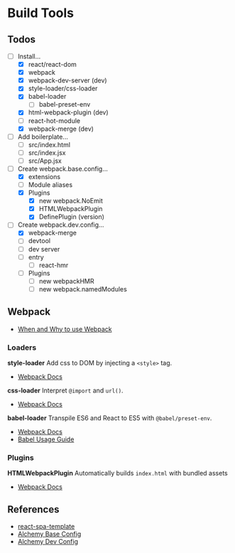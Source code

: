 # Build Tools

## Todos
- [ ] Install...
    + [x] react/react-dom
    + [x] webpack
    + [x] webpack-dev-server (dev)
    + [x] style-loader/css-loader
    + [x] babel-loader
        * [ ] babel-preset-env
    + [x] html-webpack-plugin (dev)
    + [ ] react-hot-module
    + [x] webpack-merge (dev)
- [ ] Add boilerplate...
    + [ ] src/index.html
    + [ ] src/index.jsx
    + [ ] src/App.jsx
- [ ] Create webpack.base.config...
    + [x] extensions
    + [ ] Module aliases
    + [x] Plugins
        * [x] new webpack.NoEmit
        * [x] HTMLWebpackPlugin
        * [x] DefinePlugin (version)
- [ ] Create webpack.dev.config...
    + [x] webpack-merge
    + [ ] devtool
    + [ ] dev server
    + [ ] entry
        * [ ] react-hmr
    + [ ] Plugins
        * [ ] new webpackHMR
        * [ ] new webpack.namedModules

## Webpack
- [When and Why to use Webpack](https://blog.andrewray.me/webpack-when-to-use-and-why/)

### Loaders
**style-loader**
Add css to DOM by injecting a `<style>` tag.
- [Webpack Docs](https://webpack.js.org/loaders/style-loader/)

**css-loader**
Interpret `@import` and `url()`.
- [Webpack Docs](https://webpack.js.org/loaders/css-loader/)

**babel-loader**
Transpile ES6 and React to ES5 with `@babel/preset-env`.
- [Webpack Docs](https://webpack.js.org/loaders/babel-loader/)
- [Babel Usage Guide](https://babeljs.io/docs/en/usage)

### Plugins
**HTMLWebpackPlugin**
Automatically builds `index.html` with bundled assets
- [Webpack Docs](https://webpack.js.org/plugins/html-webpack-plugin/)

## References
- [react-spa-template](https://github.com/meetajhu/react-spa-template)
- [Alchemy Base Config](https://github.com/daostack/alchemy/blob/dev/webpack.dev.config.js)
- [Alchemy Dev Config](https://github.com/daostack/alchemy/blob/dev/webpack.dev.config.js)

